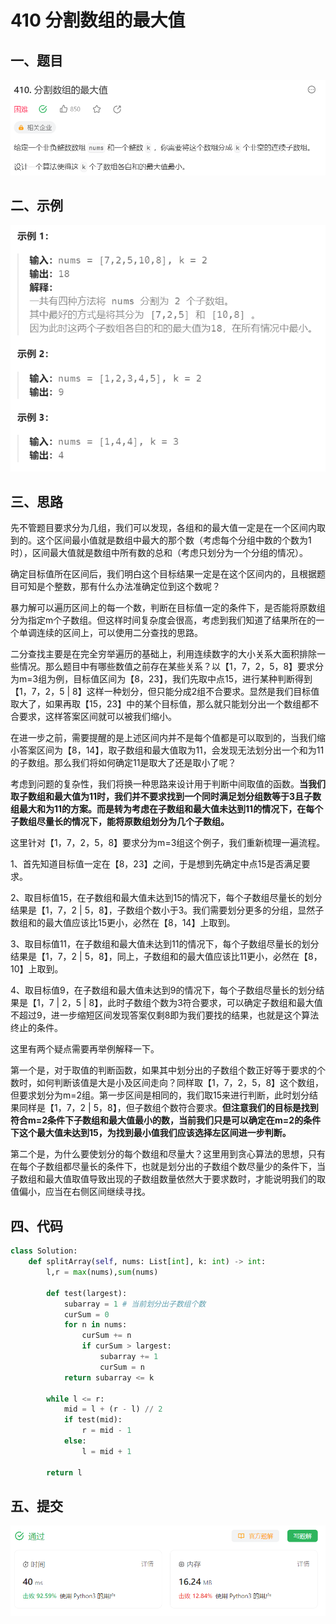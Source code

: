 # 410 分割数组的最大值

## 一、题目

![image-20231118224856151](./assets/image-20231118224856151.png)



## 二、示例

![image-20231118224913246](./assets/image-20231118224913246.png)



## 三、思路

先不管题目要求分为几组，我们可以发现，各组和的最大值一定是在一个区间内取到的。这个区间最小值就是数组中最大的那个数（考虑每个分组中数的个数为1时），区间最大值就是数组中所有数的总和（考虑只划分为一个分组的情况）。

确定目标值所在区间后，我们明白这个目标结果一定是在这个区间内的，且根据题目可知是个整数，那有什么办法准确定位到这个数呢？

暴力解可以遍历区间上的每一个数，判断在目标值一定的条件下，是否能将原数组分为指定m个子数组。但这样时间复杂度会很高，考虑到我们知道了结果所在的一个单调连续的区间上，可以使用二分查找的思路。

二分查找主要是在完全穷举遍历的基础上，利用连续数字的大小关系大面积排除一些情况。那么题目中有哪些数值之前存在某些关系？以【1，7，2，5，8】要求分为m=3组为例，目标值区间为【8，23】，我们先取中点15，进行某种判断得到【1，7，2，5 | 8】这样一种划分，但只能分成2组不合要求。显然是我们目标值取大了，如果再取【15，23】中的某个目标值，那么就只能划分出一个数组都不合要求，这样答案区间就可以被我们缩小。

在进一步之前，需要提醒的是上述区间内并不是每个值都是可以取到的，当我们缩小答案区间为【8，14】，取子数组和最大值取为11，会发现无法划分出一个和为11的子数组。那么我们将如何确定11是取大了还是取小了呢？

考虑到问题的复杂性，我们将换一种思路来设计用于判断中间取值的函数。**当我们取子数组和最大值为11时，我们并不要求找到一个同时满足划分组数等于3且子数组最大和为11的方案。而是转为考虑在子数组和最大值未达到11的情况下，在每个子数组尽量长的情况下，能将原数组划分为几个子数组。**

这里针对【1，7，2，5，8】要求分为m=3组这个例子，我们重新梳理一遍流程。

1、首先知道目标值一定在【8，23】之间，于是想到先确定中点15是否满足要求。

2、取目标值15，在子数组和最大值未达到15的情况下，每个子数组尽量长的划分结果是【1，7，2 | 5，8】，子数组个数小于3。我们需要划分更多的分组，显然子数组和的最大值应该比15更小，必然在【8，14】上取到。

3、取目标值11，在子数组和最大值未达到11的情况下，每个子数组尽量长的划分结果是【1，7，2 | 5，8】，同上，子数组和的最大值应该比11更小，必然在【8，10】上取到。

4、取目标值9，在子数组和最大值未达到9的情况下，每个子数组尽量长的划分结果是【1，7 | 2，5 | 8】，此时子数组个数为3符合要求，可以确定子数组和最大值不超过9，进一步缩短区间发现答案仅剩8即为我们要找的结果，也就是这个算法终止的条件。

这里有两个疑点需要再举例解释一下。

第一个是，对于取值的判断函数，如果其中划分出的子数组个数正好等于要求的个数时，如何判断该值是大是小及区间走向？同样取【1，7，2，5，8】这个数组，但要求划分为m=2组。第一步区间是相同的，我们取15来进行判断，此时划分结果同样是【1，7，2 | 5，8】，但子数组个数符合要求。**但注意我们的目标是找到符合m=2条件下子数组和最大值最小的数，当前我们只是可以确定在m=2的条件下这个最大值未达到15，为找到最小值我们应该选择左区间进一步判断。**

第二个是，为什么要使划分的每个数组和尽量大？这里用到贪心算法的思想，只有在每个子数组都尽量长的条件下，也就是划分出的子数组个数尽量少的条件下，当子数组和最大值取值导致出现的子数组数量依然大于要求数时，才能说明我们的取值偏小，应当在右侧区间继续寻找。

## 四、代码

```python
class Solution:
    def splitArray(self, nums: List[int], k: int) -> int:
        l,r = max(nums),sum(nums)

        def test(largest):
            subarray = 1 # 当前划分出子数组个数
            curSum = 0
            for n in nums:
                curSum += n
                if curSum > largest:
                    subarray += 1
                    curSum = n
            return subarray <= k

        while l <= r:
            mid = l + (r - l) // 2
            if test(mid):
                r = mid - 1
            else:
                l = mid + 1

        return l


```



## 五、提交

![image-20231120234056267](./assets/image-20231120234056267.png)